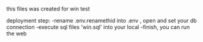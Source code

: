this files was created for win test

deployment step:
-rename .env.renamethid into .env , open and set your db connection
-execute sql files 'win.sql' into your local
-finish, you can run the web



